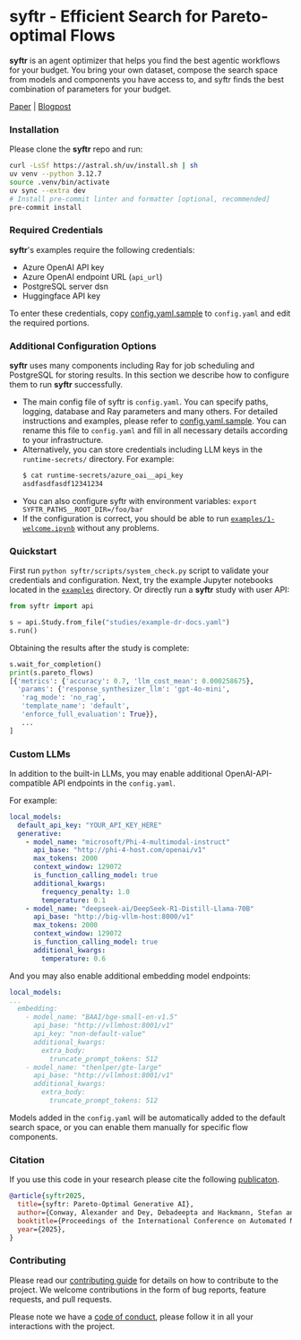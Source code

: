 # syftr - Efficient Search for Pareto-optimal Flows
__syftr__ is an agent optimizer that helps you find the best agentic workflows for your budget. You bring your own dataset, compose the search space from models and components you have access to, and syftr finds the best combination of parameters for your budget.

[Paper](https://arxiv.org) | [Blogpost](https://www.datarobot.com)


### Installation
Please clone the __syftr__ repo and run:
```bash
curl -LsSf https://astral.sh/uv/install.sh | sh
uv venv --python 3.12.7
source .venv/bin/activate
uv sync --extra dev
# Install pre-commit linter and formatter [optional, recommended]
pre-commit install
```


### Required Credentials
__syftr__'s examples require the following credentials:
* Azure OpenAI API key
* Azure OpenAI endpoint URL (`api_url`)
* PostgreSQL server dsn
* Huggingface API key

To enter these credentials, copy [config.yaml.sample](config.yaml.sample) to `config.yaml` and edit the required portions.


### Additional Configuration Options
__syftr__ uses many components including Ray for job scheduling and PostgreSQL for storing results. In this section we describe how to configure them to run __syftr__ successfully.
* The main config file of syftr is `config.yaml`. You can specify paths, logging, database and Ray parameters and many others. For detailed instructions and examples, please refer to [config.yaml.sample](config.yaml.sample).
You can rename this file to `config.yaml` and fill in all necessary details according to your infrastructure.
* Alternatively, you can store credentials including LLM keys in the `runtime-secrets/` directory.
  For example:
  ```bash
  $ cat runtime-secrets/azure_oai__api_key
  asdfasdfasdf12341234
  ```
* You can also configure syftr with environment variables: `export SYFTR_PATHS__ROOT_DIR=/foo/bar`
* If the configuration is correct, you should be able to run [`examples/1-welcome.ipynb`](examples/1-welcome.ipynb) without any problems.

### Quickstart
First run `python syftr/scripts/system_check.py` script to validate your credentials and configuration.
Next, try the example Jupyter notebooks located in the [`examples`](/examples) directory.
Or directly run a __syftr__ study with user API:
```python
from syftr import api

s = api.Study.from_file("studies/example-dr-docs.yaml")
s.run()
```

Obtaining the results after the study is complete:
```python
s.wait_for_completion()
print(s.pareto_flows)
[{'metrics': {'accuracy': 0.7, 'llm_cost_mean': 0.000258675},
  'params': {'response_synthesizer_llm': 'gpt-4o-mini',
   'rag_mode': 'no_rag',
   'template_name': 'default',
   'enforce_full_evaluation': True}},
   ...
]
```

### Custom LLMs
In addition to the built-in LLMs, you may enable additional OpenAI-API-compatible API endpoints in the ``config.yaml``.

For example:

```yaml
local_models:
  default_api_key: "YOUR_API_KEY_HERE"
  generative:
    - model_name: "microsoft/Phi-4-multimodal-instruct"
      api_base: "http://phi-4-host.com/openai/v1"
      max_tokens: 2000
      context_window: 129072
      is_function_calling_model: true
      additional_kwargs:
        frequency_penalty: 1.0
        temperature: 0.1
    - model_name: "deepseek-ai/DeepSeek-R1-Distill-Llama-70B"
      api_base: "http://big-vllm-host:8000/v1"
      max_tokens: 2000
      context_window: 129072
      is_function_calling_model: true
      additional_kwargs:
        temperature: 0.6
```

And you may also enable additional embedding model endpoints:

```yaml
local_models:
...
  embedding:
    - model_name: "BAAI/bge-small-en-v1.5"
      api_base: "http://vllmhost:8001/v1"
      api_key: "non-default-value"
      additional_kwargs:
        extra_body:
          truncate_prompt_tokens: 512
    - model_name: "thenlper/gte-large"
      api_base: "http://vllmhost:8001/v1"
      additional_kwargs:
        extra_body:
          truncate_prompt_tokens: 512
```

Models added in the ``config.yaml`` will be automatically added to the default search space, or you can enable them manually for specific flow components.


### Citation
If you use this code in your research please cite the following [publicaton](https://arxiv.org).

```bibtex
@article{syftr2025,
  title={syftr: Pareto-Optimal Generative AI},
  author={Conway, Alexander and Dey, Debadeepta and Hackmann, Stefan and Hausknecht, Matthew and Schmidt, Michael and Steadman, Mark and Volynets, Nick},
  booktitle={Proceedings of the International Conference on Automated Machine Learning (AutoML)},
  year={2025},
}
```

### Contributing
Please read our [contributing guide](/CONTRIBUTING) for details on how to contribute to the project. We welcome contributions in the form of bug reports, feature requests, and pull requests.

Please note we have a [code of conduct](/CODE_OF_CONDUCT.md), please follow it in all your interactions with the project.
